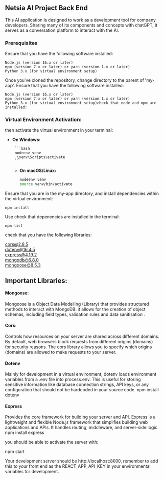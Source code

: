 ## Netsia AI Project Back End

This AI application is designed to work as a development tool for company developers. Sharing many of its components and concepts with chatGPT, it serves as a conversation platform to interact with the AI.

### Prerequisites

Ensure that you have the following software installed:

    Node.js (version 16.x or later)
    npm (version 7.x or later) or yarn (version 1.x or later)
    Python 3.x (for virtual environment setup)

Once you've cloned the repository, change directory to the parent of 'my-app'. Ensure that you have the following software installed:

    Node.js (version 16.x or later)
    npm (version 7.x or later) or yarn (version 1.x or later)
    Python 3.x (for virtual environment setup)check that node and npm are installed:


### Virtual Environment Activation:

then activate the virtual environment in your terminal:
 - **On Windows:**

        ```bash
        nodeenv venv
        .\venv\Scripts\activate
        ```

    - **On macOS/Linux:**

        ```bash
        nodeenv venv
        source venv/bin/activate
        ```

Ensure that you are in the my-app directory, and install dependencies within the virtual environment:

    npm install

Use check that depenencies are installed in the terminal: 

    npm list

check that you have the following libraries:

cors@2.8.5  
dotenv@16.4.5  
express@4.19.2  
mongodb@6.8.0  
mongoose@8.5.3  

## Important Libraries:

#### Mongoose: 
Mongoose is a Object Data Modelling (Library) that provides structured methods to interact with MongoDB. it allows for the creation of object schemas, including field types, validation rules and data sanitisation .

#### Cors: 
Controls how resources on your server are shared across different domains. By default, web browsers block requests from different origins (domains) for security reasons. The cors library allows you to specify which origins (domains) are allowed to make requests to your server.


#### Dotenv
Mainly for development in a virtual environment, dotenv loads environment variables from a .env file into process.env. This is useful for storing sensitive information like database connection strings, API keys, or any configuration that should not be hardcoded in your source code.
npm install dotenv

#### Express
Provides the core framework for building your server and API. Express is a lightweight and flexible Node.js framework that simplifies building web applications and APIs. It handles routing, middleware, and server-side logic.
npm install express

you should be able to activate the server with:

npm start

Your development server should be http://localhost:8000, remember to add this to your front end as the REACT_APP_API_KEY in your environmental variables for development.
